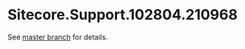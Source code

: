 # Sitecore.Support.102804.210968

See [master branch](https://github.com/sitecoresupport/Sitecore.Support.102804.210968) for details.
